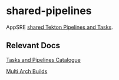 # shared-pipelines

AppSRE [shared Tekton Pipelines and Tasks](https://tekton.dev/docs/pipelines/pipelineruns/#remote-pipelines).

## Relevant Docs

[Tasks and Pipelines Catalogue](https://github.com/konflux-ci/build-definitions)

[Multi Arch Builds](https://konflux.pages.redhat.com/docs/users/getting-started/multi-platform-builds.html)

